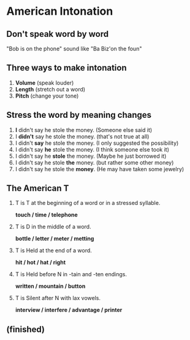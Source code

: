 # American Intonation

## Don't speak word by word

"Bob is on the phone" sound like "Ba Biz'on the foun"



## Three ways to make intonation

1. **Volume** (speak louder)
2. **Length** (stretch out a word)
3. **Pitch** (change your tone)



## Stress the word by meaning changes

1. **I** didn't say he stole the money.  (Someone else said it)
2. I **didn't** say he stole the money.  (that's not true at all)
3. I didn't **say** he stole the money.  (I only suggested the possibility)
4. I didn't say **he** stole the money.  (I think someone else took it)
5. I didn't say he **stole** the money.  (Maybe he just borrowed it)
6. I didn't say he stole **the** money.  (but rather some other money)
7. I didn't say he stole the **money**.  (He may have taken some jewelry)

## The American T

1.  T is T at the beginning of a word or in a stressed syllable.

    **touch / time / telephone**

2. T is D in the middle of a word.

    **bottle / letter / meter / metting**

3. T is Held at the end of a word.

    **hit / hot / hat / right**

4. T is Held before N in -tain and -ten endings.

    **written / mountain / button**

5. T is Silent after N with lax vowels.

    **interview / interfere / advantage / printer**
    

## (finished)
